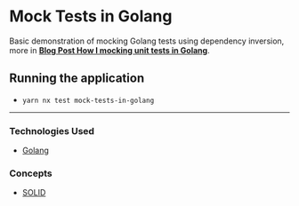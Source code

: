 # Mock Tests in Golang

Basic demonstration of mocking Golang tests using dependency inversion, more in **[Blog Post How I mocking unit tests in Golang](https://dev.to/chseki/how-i-mock-unit-tests-in-golang-3dcp)**.

## Running the application

- `yarn nx test mock-tests-in-golang`

---

### Technologies Used

- [Golang](https://go.dev/)

### Concepts

- [SOLID](https://medium.com/backticks-tildes/the-s-o-l-i-d-principles-in-pictures-b34ce2f1e898)